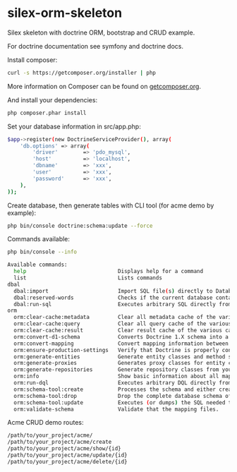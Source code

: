 silex-orm-skeleton
==================

Silex skeleton with doctrine ORM, bootstrap and CRUD example.

For doctrine documentation see symfony and doctrine docs.


Install composer:
```bash
curl -s https://getcomposer.org/installer | php
```
More information on Composer can be found on [getcomposer.org](http://getcomposer.org/).

And install your dependencies:

```bash
php composer.phar install
```

Set your database information in src/app.php:
```bash
$app->register(new DoctrineServiceProvider(), array(
    'db.options' => array(
        'driver'        => 'pdo_mysql',
        'host'          => 'localhost',
        'dbname'        => 'xxx',
        'user'          => 'xxx',
        'password'      => 'xxx',
    ),
));
```

Create database, then generate tables with CLI tool (for acme demo by example):

```bash
php bin/console doctrine:schema:update --force
```

Commands available:

```bash
php bin/console --info
```

```bash
Available commands:
  help                             Displays help for a command
  list                             Lists commands
dbal
  dbal:import                      Import SQL file(s) directly to Database.
  dbal:reserved-words              Checks if the current database contains identifiers that are reserved.
  dbal:run-sql                     Executes arbitrary SQL directly from the command line.
orm
  orm:clear-cache:metadata         Clear all metadata cache of the various cache drivers.
  orm:clear-cache:query            Clear all query cache of the various cache drivers.
  orm:clear-cache:result           Clear result cache of the various cache drivers.
  orm:convert-d1-schema            Converts Doctrine 1.X schema into a Doctrine 2.X schema.
  orm:convert-mapping              Convert mapping information between supported formats.
  orm:ensure-production-settings   Verify that Doctrine is properly configured for a production environment.
  orm:generate-entities            Generate entity classes and method stubs from your mapping information.
  orm:generate-proxies             Generates proxy classes for entity classes.
  orm:generate-repositories        Generate repository classes from your mapping information.
  orm:info                         Show basic information about all mapped entities
  orm:run-dql                      Executes arbitrary DQL directly from the command line.
  orm:schema-tool:create           Processes the schema and either create it directly on EntityManager Storage Connection or generate the SQL output.
  orm:schema-tool:drop             Drop the complete database schema of EntityManager Storage Connection or generate the corresponding SQL output.
  orm:schema-tool:update           Executes (or dumps) the SQL needed to update the database schema to match the current mapping metadata.
  orm:validate-schema              Validate that the mapping files.
```

Acme CRUD demo routes:

```bash
/path/to/your_project/acme/
/path/to/your_project/acme/create
/path/to/your_project/acme/show/{id}
/path/to/your_project/acme/update/{id}
/path/to/your_project/acme/delete/{id}
```
